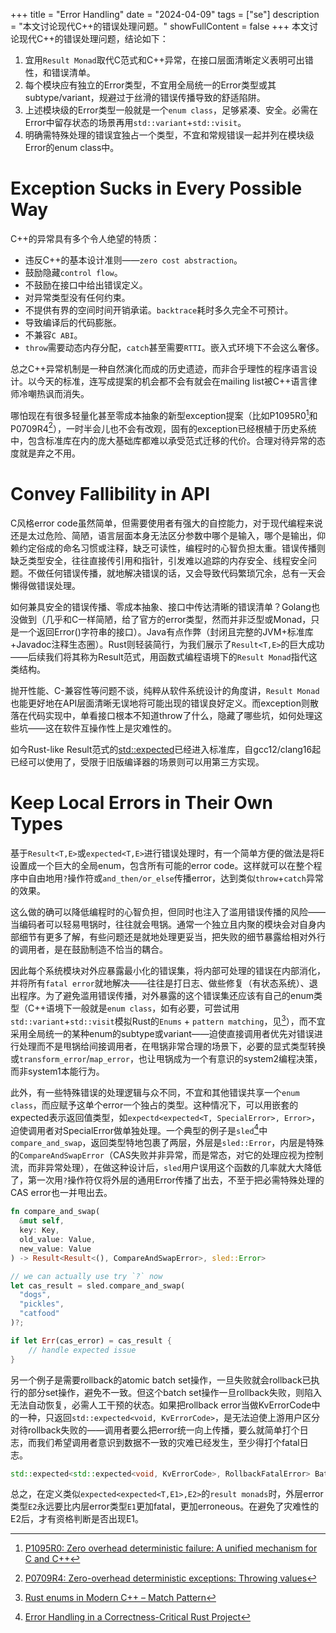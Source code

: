 +++
title = "Error Handling"
date = "2024-04-09"
tags = ["se"]
description = "本文讨论现代C++的错误处理问题。"
showFullContent = false
+++
本文讨论现代C++的错误处理问题，结论如下：
1. 宜用``Result Monad``取代C范式和C++异常，在接口层面清晰定义表明可出错性，和错误清单。
2. 每个模块应有独立的Error类型，不宜用全局统一的Error类型或其subtype/variant，规避过于丝滑的错误传播导致的舒适陷阱。
3. 上述模块级的Error类型一般就是一个``enum class``，足够紧凑、安全。必需在Error中留存状态的场景再用``std::variant``+``std::visit``。
4. 明确需特殊处理的错误宜独占一个类型，不宜和常规错误一起并列在模块级Error的enum class中。

# Exception Sucks in Every Possible Way
C++的异常具有多个令人绝望的特质：
- 违反C++的基本设计准则——``zero cost abstraction``。
- 鼓励隐藏``control flow``。
- 不鼓励在接口中给出错误定义。
- 对异常类型没有任何约束。
- 不提供有界的空间时间开销承诺。``backtrace``耗时多久完全不可预计。
- 导致编译后的代码膨胀。
- 不兼容``C ABI``。
- ``throw``需要动态内存分配，``catch``甚至需要``RTTI``。嵌入式环境下不会这么奢侈。

总之C++异常机制是一种自然演化而成的历史遗迹，而非合乎理性的程序语言设计。以今天的标准，连写成提案的机会都不会有就会在mailing list被C++语言律师冷嘲热讽而消失。

哪怕现在有很多轻量化甚至零成本抽象的新型exception提案（比如P1095R0[^1]和P0709R4[^2]），一时半会儿也不会有改观，固有的exception已经根植于历史系统中，包含标准库在内的庞大基础库都难以承受范式迁移的代价。合理对待异常的态度就是弃之不用。

# Convey Fallibility in API 
C风格error code虽然简单，但需要使用者有强大的自控能力，对于现代编程来说还是太过危险、简陋，语言层面本身无法区分参数中哪个是输入，哪个是输出，仰赖约定俗成的命名习惯或注释，缺乏可读性，编程时的心智负担太重。错误传播则缺乏类型安全，往往直接传引用和指针，引发难以追踪的内存安全、线程安全问题。不做任何错误传播，就地解决错误的话，又会导致代码繁琐冗余，总有一天会懒得做错误处理。

如何兼具安全的错误传播、零成本抽象、接口中传达清晰的错误清单？Golang也没做到（几乎和C一样简陋，给了官方的error类型，然而并非泛型或Monad，只是一个返回Error()字符串的接口）。Java有点作弊（封闭且完整的JVM+标准库+Javadoc注释生态圈）。Rust则轻装简行，为我们展示了``Result<T,E>``的巨大成功——后续我们将其称为Result范式，用函数式编程语境下的``Result Monad``指代这类结构。

抛开性能、C-兼容性等问题不谈，纯粹从软件系统设计的角度讲，``Result Monad``也能更好地在API层面清晰无误地将可能出现的错误良好定义。而exception则散落在代码实现中，单看接口根本不知道throw了什么，隐藏了哪些坑，如何处理这些坑——这在软件互操作性上是灾难性的。

如今Rust-like Result范式的[std::expected](https://en.cppreference.com/w/cpp/utility/expected)已经进入标准库，自gcc12/clang16起已经可以使用了，受限于旧版编译器的场景则可以用第三方实现。

# Keep Local Errors in Their Own Types
基于``Result<T,E>``或``expected<T,E>``进行错误处理时，有一个简单方便的做法是将E设置成一个巨大的全局enum，包含所有可能的error code。这样就可以在整个程序中自由地用``?``操作符或``and_then/or_else``传播error，达到类似``throw``+``catch``异常的效果。

这么做的确可以降低编程时的心智负担，但同时也注入了滥用错误传播的风险——当编码者可以轻易甩锅时，往往就会甩锅。通常一个独立且内聚的模块会对自身内部细节有更多了解，有些问题还是就地处理更妥当，把失败的细节暴露给相对外行的调用者，是在鼓励制造不恰当的耦合。

因此每个系统模块对外应暴露最小化的错误集，将内部可处理的错误在内部消化，并将所有``fatal error``就地解决——往往是打日志、做些修复（有状态系统）、退出程序。为了避免滥用错误传播，对外暴露的这个错误集还应该有自己的enum类型（C++语境下一般就是``enum class``，如有必要，可尝试用``std::variant``+``std::visit``模拟Rust的``Enums`` + ``pattern matching``，见[^5]），而不宜采用全局统一的某种enum的subtype或variant——迫使直接调用者优先对错误进行处理而不是甩锅给间接调用者，在甩锅非常合理的场景下，必要的显式类型转换或``transform_error``/``map_error``，也让甩锅成为一个有意识的system2编程决策，而非system1本能行为。

此外，有一些特殊错误的处理逻辑与众不同，不宜和其他错误共享一个``enum class``，而应赋予这单个error一个独占的类型。这种情况下，可以用嵌套的expected表示返回值类型，如``expectd<expected<T, SpecialError>, Error>``，迫使调用者对SpecialError做单独处理。一个典型的例子是``sled``[^4]中``compare_and_swap``，返回类型特地包裹了两层，外层是``sled::Error``，内层是特殊的``CompareAndSwapError``（CAS失败并非异常，而是常态，对它的处理应视为控制流，而非异常处理），在做这种设计后，``sled``用户误用这个函数的几率就大大降低了，第一次用``?``操作符仅将外层的通用Error传播了出去，不至于把必需特殊处理的CAS error也一并甩出去。

```Rust
fn compare_and_swap(
  &mut self,
  key: Key,
  old_value: Value,
  new_value: Value
) -> Result<Result<(), CompareAndSwapError>, sled::Error>

// we can actually use try `?` now
let cas_result = sled.compare_and_swap(
  "dogs",
  "pickles",
  "catfood"
)?;

if let Err(cas_error) = cas_result {
    // handle expected issue
}
```

另一个例子是需要rollback的atomic batch set操作，一旦失败就会rollback已执行的部分set操作，避免不一致。但这个batch set操作一旦rollback失败，则陷入无法自动恢复，必需人工干预的状态。如果把rollback error当做KvErrorCode中的一种，只返回``std::expected<void, KvErrorCode>``，是无法迫使上游用户区分对待rollback失败的——调用者要么把error统一向上传播，要么就简单打个日志，而我们希望调用者意识到数据不一致的灾难已经发生，至少得打个fatal日志。

```C++
std::expected<std::expected<void, KvErrorCode>, RollbackFatalError> BatchSet(const vec<std::pair<str, str>> &kvpairs);
```

总之，在定义类似``expected<expected<T,E1>,E2>``的``result monads``时，外层error类型``E2``永远要比内层error类型``E1``更加fatal，更加erroneous。在避免了灾难性的E2后，才有资格判断是否出现E1。

[^1]: [P1095R0: Zero overhead deterministic failure: A unified mechanism for C and C++](https://www.open-std.org/jtc1/sc22/wg21/docs/papers/2018/p1095r0.pdf) 
[^2]: [P0709R4: Zero-overhead deterministic exceptions: Throwing values](https://www.open-std.org/jtc1/sc22/wg21/docs/papers/2019/p0709r4.pdf) 
[^4]: [Error Handling in a Correctness-Critical Rust Project](https://sled.rs/errors) 
[^5]: [Rust enums in Modern C++ – Match Pattern](https://thatonegamedev.com/cpp/rust-enums-in-modern-cpp-match-pattern/)